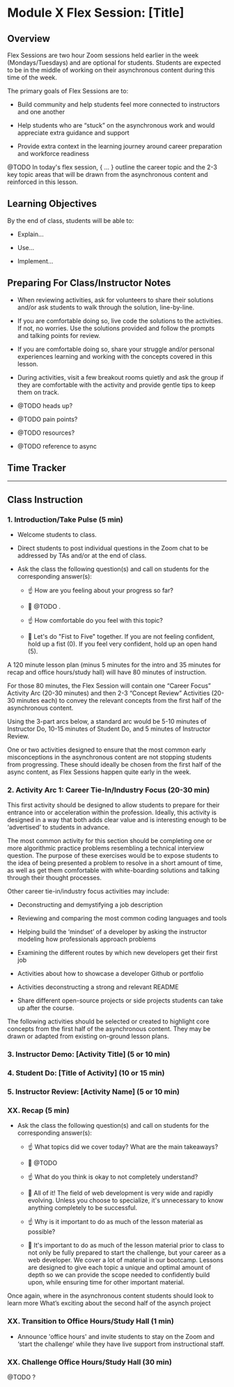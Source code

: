 # Module X Flex Session: [Title]

## Overview 

Flex Sessions are two hour Zoom sessions held earlier in the week (Mondays/Tuesdays) and are optional for students. Students are expected to be in the middle of working on their asynchronous content during this time of the week. 

The primary goals of Flex Sessions are to:

* Build community and help students feel more connected to instructors and one another

* Help students who are “stuck” on the asynchronous work and would appreciate extra guidance and support

* Provide extra context in the learning journey around career preparation and workforce readiness

@TODO In today's flex session, { ... } outline the career topic and the 2-3 key topic areas that will be drawn from the asynchronous content and reinforced in this lesson. 


## Learning Objectives

By the end of class, students will be able to:

* Explain...

* Use...

* Implement...


## Preparing For Class/Instructor Notes

* When reviewing activities, ask for volunteers to share their solutions and/or ask students to walk through the solution, line-by-line.

* If you are comfortable doing so, live code the solutions to the activities. If not, no worries. Use the solutions provided and follow the prompts and talking points for review. 

* If you are comfortable doing so, share your struggle and/or personal experiences learning and working with the concepts covered in this lesson.

* During activities, visit a few breakout rooms quietly and ask the group if they are comfortable with the activity and provide gentle tips to keep them on track.

* @TODO heads up?

* @TODO pain points?

* @TODO resources?

* @TODO reference to async


## Time Tracker 
[]()


---
## Class Instruction 

### 1. Introduction/Take Pulse (5 min)

* Welcome students to class.

* Direct students to post individual questions in the Zoom chat to be addressed by TAs and/or at the end of class.

* Ask the class the following question(s) and call on students for the corresponding answer(s):

    * ☝️ How are you feeling about your progress so far?

    * 🙋 @TODO .

    * ☝️ How comfortable do you feel with this topic? 

    * 🙋 Let's do "Fist to Five" together. If you are not feeling confident, hold up a fist (0). If you feel very confident, hold up an open hand (5).



A 120 minute lesson plan (minus 5 minutes for the intro and 35 minutes for recap and office hours/study hall) will have 80 minutes of instruction. 

For those 80 minutes, the Flex Session will contain one “Career Focus” Activity Arc (20-30 minutes) and then 2-3 “Concept Review” Activities (20-30 minutes each) to convey the relevant concepts from the first half of the asynchronous content. 

Using the 3-part arcs below, a standard arc would be 5-10 minutes of Instructor Do, 10-15 minutes of Student Do, and 5 minutes of Instructor Review. 


One or two activities designed to ensure that the most common early misconceptions in the asynchronous content are not stopping students from progressing. These should ideally be chosen from the first half of the async content, as Flex Sessions happen quite early in the week. 


### 2. Activity Arc 1: Career Tie-In/Industry Focus (20-30 min)

This first activity should be designed to allow students to prepare for their entrance into or acceleration within the profession. Ideally, this activity is designed in a way that both adds clear value and is interesting enough to be ‘advertised’ to students in advance. 

The most common activity for this section should be completing one or more algorithmic  practice problems resembling a technical interview question. The purpose of these exercises would be to expose students to the idea of being presented a problem to resolve in a short amount of time, as well as get them comfortable with white-boarding solutions and talking through their thought processes.

Other career tie-in/industry focus activities may include:
* Deconstructing and demystifying a job description

* Reviewing and comparing the most common coding languages and tools

* Helping build the ‘mindset’ of a developer by asking the instructor modeling how professionals approach problems

* Examining the different routes by which new developers get their first job

* Activities about how to showcase a developer Github or portfolio

* Activities deconstructing a strong and relevant README

* Share different open-source projects or side projects students can take up after the course. 


The following activities should be selected or created to highlight core concepts from the first half of the asynchronous content. They may be drawn or adapted from existing on-ground lesson plans. 

### 3. Instructor Demo: [Activity Title] (5 or 10 min) 

### 4. Student Do: [Title of Activity] (10 or 15 min) 


### 5. Instructor Review: [Activity Name] (5 or 10 min) 



### XX. Recap (5 min)

* Ask the class the following question(s) and call on students for the corresponding answer(s):

    * ☝️ What topics did we cover today? What are the main takeaways?

    * 🙋 @TODO 

    * ☝️ What do you think is okay to not completely understand?

    * 🙋 All of it! The field of web development is very wide and rapidly evolving. Unless you choose to specialize, it's unnecessary to know anything completely to be successful. 

    * ☝️ Why is it important to do as much of the lesson material as possible?

    * 🙋 It's important to do as much of the lesson material prior to class to not only be fully prepared to start the challenge, but your career as a web developer. We cover a lot of material in our bootcamp. Lessons are designed to give each topic a unique and optimal amount of depth so we can provide the scope needed to confidently build upon, while ensuring time for other important material.

Once again, where in the asynchronous content students should look to learn more 
What’s exciting about the second half of the asynch project


### XX. Transition to Office Hours/Study Hall (1 min)

* Announce 'office hours' and invite students to stay on the Zoom and ‘start the challenge’ while they have live support from instructional staff. 


### XX. Challenge Office Hours/Study Hall (30 min)

@TODO ?